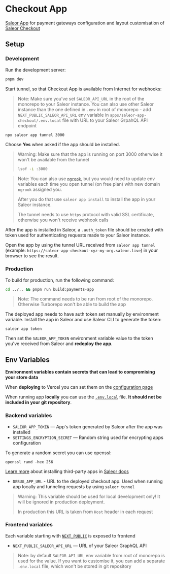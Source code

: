 # Checkout App

[Saleor App](https://docs.saleor.io/docs/3.x/developer/extending/apps/key-concepts) for payment gateways configuration and layout customisation of [Saleor Checkout](https://github.com/saleor/saleor-checkout/blob/main/apps/checkout/README.md)

## Setup

### Development

Run the development server:

```bash
pnpm dev
```

Start tunnel, so that Checkout App is available from Internet for webhooks:

> Note: Make sure you've set `SALEOR_API_URL` in the root of the monorepo to your Saleor instance. You can also use other Saleor instance than the one defined in `.env` in root of monorepo - add `NEXT_PUBLIC_SALEOR_API_URL` env variable in `apps/saleor-app-checkout/.env.local` file with URL to your Saleor GrpahQL API endpoint

```bash
npx saleor app tunnel 3000
```

Choose **Yes** when asked if the app should be installed.

> Warning: Make sure that the app is running on port 3000 otherwise it won't be available from the tunnel
>
> ```bash
> lsof -i :3000
> ```

> Note: You can also use [`ngrook`](https://ngrok.com/), but you would need to update env variables each time you open tunnel (on free plan) with new domain `ngrook` assigned you.
>
> After you do that use `saleor app install` to install the app in your Saleor instance.
>
> The tunnel needs to use `https` protocol with valid SSL certificate, otherwise you won't receive webhook calls

After the app is installed in Saleor, a `.auth_token` file should be created with token used for authenticating requests made to your Saleor instance.

Open the app by using the tunnel URL received from `saleor app tunnel` (example: `https://saleor-app-checkout-xyz-my-org.saleor.live`) in your browser to see the result.

### Production

To build for production, run the following command:

```bash
cd ../.. && pnpm run build:payments-app
```

> Note: The command needs to be run from root of the monorepo. Otherwise Turborepo won't be able to build the app

The deployed app needs to have auth token set manually by environment variable. Install the app in Saleor and use Saleor CLI to generate the token:

```
saleor app token
```

Then set the `SALEOR_APP_TOKEN` environment variable value to the token you've received from Saleor and **redeploy the app**.

## Env Variables

**Environment variables contain secrets that can lead to compromising your store data**

When **deploying** to Vercel you can set them on the [configuration page](https://vercel.com/docs/concepts/projects/environment-variables)

When running app **locally** you can use the [`.env.local`](https://nextjs.org/docs/basic-features/environment-variables#loading-environment-variables) file. **It should not be included in your git repository**.

### Backend variables

- `SALEOR_APP_TOKEN` — App's token generated by Saleor after the app was installed
- `SETTINGS_ENCRYPTION_SECRET` — Random string used for encrypting apps configuration

To generate a random secret you can use openssl:

```
openssl rand -hex 256
```

[Learn more](https://docs.saleor.io/docs/3.x/developer/extending/apps/installing-apps#installing-third-party-apps) about installing third-party apps in [Saleor docs](https://docs.saleor.io/docs/3.x/developer/extending/apps/installing-apps#installing-third-party-apps)

- `DEBUG_APP_URL` - URL to the deployed checkout app. Used when running app locally and tunneling requests by using `saleor tunnel`

> Warning: This variable should be used for local development only! It will be ignored in production deployment.
>
> In production this URL is taken from `Host` header in each request

### Frontend variables

Each variable starting with [`NEXT_PUBLIC`](https://nextjs.org/docs/basic-features/environment-variables#exposing-environment-variables-to-the-browser) is exposed to frontend

- `NEXT_PUBLIC_SALEOR_API_URL` — URL of your Saleor GraphQL API

> Note: by default `SALEOR_API_URL` env variable from root of monorepo is used for the value. If you want to customise it, you can add a separate `.env.local` file, which won't be stored in git repository
